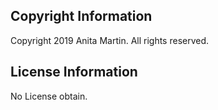 ## Copyright Information
Copyright 2019 Anita Martin. All rights reserved.


## License Information
No License obtain.



